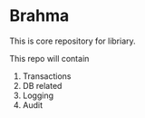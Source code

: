 # Brahma

This is core repository for libriary.

This repo will contain
1. Transactions
2. DB related
3. Logging
4. Audit
